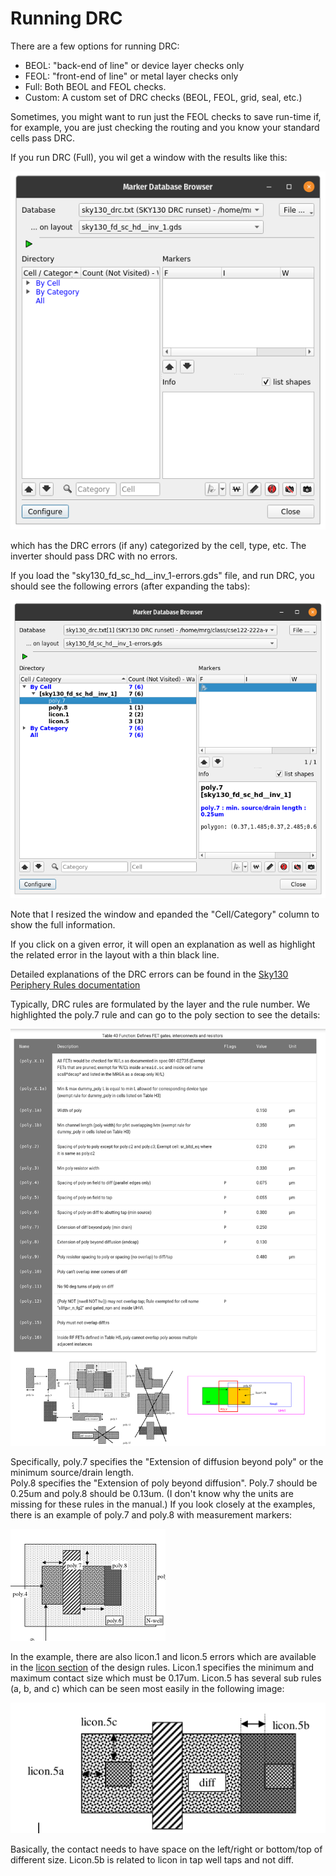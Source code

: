 
# Running DRC 


There are a few options for running DRC: 
- BEOL: "back-end of line" or device layer checks only
- FEOL: "front-end of line" or metal layer checks only
- Full: Both BEOL and FEOL checks.
- Custom: A custom set of DRC checks (BEOL, FEOL, grid, seal, etc.)

Sometimes, you might want to run just the FEOL checks to save run-time if, for
example, you are just checking the routing and you know your standard cells
pass DRC.

If you run DRC (Full), you wil get a window with the results like this:

![DRC Marker Browser with no errors](klayout/klayout-marker-browser.png)

which has the DRC errors (if any) categorized by the cell, type, etc. The
inverter should pass DRC with no errors.

If you load the "sky130_fd_sc_hd__inv_1-errors.gds" file, and run DRC, you should
see the following errors (after expanding the tabs):

![DRC Marker Browser with errors](klayout/klayout-marker-browser-errors.png)

Note that I resized the window and epanded the "Cell/Category" column to show the full
information.

If you click on a given error, it will open an explanation as well as highlight
the related error in the layout with a thin black line.

Detailed explanations of the DRC errors can be found in the 
[Sky130 Periphery Rules documentation](https://skywater-pdk.readthedocs.io/en/main/rules.html)

Typically, DRC rules are formulated by the layer and the rule number. 
We highlighted the poly.7 rule and can go to the poly section to see the details:

![Poly design rules](klayout/klayout-poly-designrules.png)

Specifically, poly.7 specifies the "Extension of diffusion beyond poly" or the minimum source/drain length.  
Poly.8 specifies the "Extension of poly beyond diffusion". Poly.7 should be 0.25um and poly.8 should be 0.13um.
(I don't know why the units are missing for these rules in the manual.)
If you look closely at the examples, there is an example of poly.7 and poly.8 with measurement markers:

![Poly.7 and poly.8 examples](klayout/klayout-poly7-poly8.png)

In the example, there are also licon.1 and licon.5 errors which are available
in the [licon
section](https://skywater-pdk.readthedocs.io/en/main/rules/periphery.html#licon)
of the design rules. Licon.1 specifies the minimum and maximum contact size which must be 0.17um. Licon.5 
has several sub rules (a, b, and c) which can be seen most easily in the following image:

![Licon.5 design rules](klayout/klayout-licon.png)

Basically, the contact needs to have space on the left/right or bottom/top of different size. Licon.5b
is related to licon in tap well taps and not diff.




